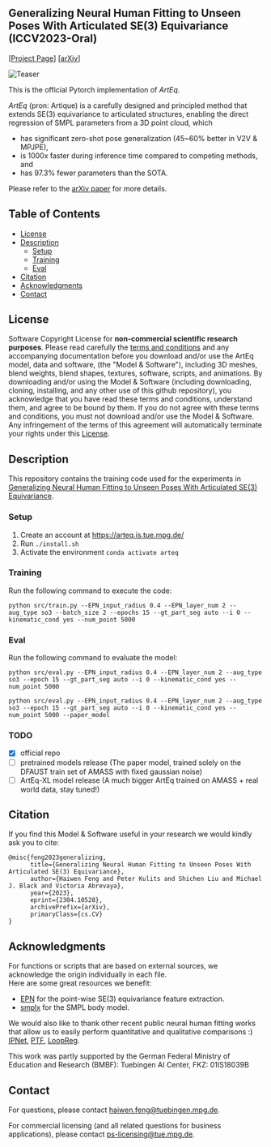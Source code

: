 ## Generalizing Neural Human Fitting to Unseen Poses With Articulated SE(3) Equivariance (ICCV2023-Oral)

\[[Project Page](https://arteq.is.tue.mpg.de/)\]
\[[arXiv](https://arxiv.org/abs/2304.10528)\]

![Teaser](https://arteq.is.tue.mpg.de/media/upload/artieq_teaser2.png)

This is the official Pytorch implementation of *ArtEq*. 

*ArtEq* (pron: Artique) is a carefully designed and principled method that extends SE(3) equivariance to articulated structures, enabling the direct regression of SMPL parameters from a 3D point cloud, which 
* has significant zero-shot pose generalization (45~60% better in V2V & MPJPE), 
* is 1000x faster during inference time compared to competing methods, and 
* has 97.3% fewer parameters than the SOTA.

Please refer to the [arXiv paper](https://arxiv.org/abs/2304.10528) for more details.

## Table of Contents

- [License](#license)
- [Description](#description)
  - [Setup](#setup)
  - [Training](#training)
  - [Eval](#eval)
- [Citation](#citation)
- [Acknowledgments](#acknowledgments)
- [Contact](#contact)

## License

Software Copyright License for **non-commercial scientific research purposes**.
Please read carefully the [terms and conditions](https://github.com/HavenFeng/ArtEq/blob/main/LICENSE) and any accompanying documentation before you download and/or use the ArtEq model, data and software, (the "Model & Software"), including 3D meshes, blend weights, blend shapes, textures, software, scripts, and animations. By downloading and/or using the Model & Software (including downloading, cloning, installing, and any other use of this github repository), you acknowledge that you have read these terms and conditions, understand them, and agree to be bound by them. If you do not agree with these terms and conditions, you must not download and/or use the Model & Software. Any infringement of the terms of this agreement will automatically terminate your rights under this [License](./LICENSE).

## Description

This repository contains the training code used for the experiments in [Generalizing Neural Human Fitting to Unseen Poses With Articulated SE(3) Equivariance](https://arteq.is.tue.mpg.de/).

### Setup

1. Create an account at https://arteq.is.tue.mpg.de/
2. Run `./install.sh`
3. Activate the environment `conda activate arteq`

### Training

Run the following command to execute the code:

```Shell
python src/train.py --EPN_input_radius 0.4 --EPN_layer_num 2 --aug_type so3 --batch_size 2 --epochs 15 --gt_part_seg auto --i 0 --kinematic_cond yes --num_point 5000
```

### Eval

Run the following command to evaluate the model:

```Shell
python src/eval.py --EPN_input_radius 0.4 --EPN_layer_num 2 --aug_type so3 --epoch 15 --gt_part_seg auto --i 0 --kinematic_cond yes --num_point 5000 
```

```Shell
python src/eval.py --EPN_input_radius 0.4 --EPN_layer_num 2 --aug_type so3 --epoch 15 --gt_part_seg auto --i 0 --kinematic_cond yes --num_point 5000 --paper_model
```



### TODO

- [x] official repo
- [ ] pretrained models release (The paper model, trained solely on the DFAUST train set of AMASS with fixed gaussian noise)
- [ ] ArtEq-XL model release (A much bigger ArtEq trained on AMASS + real world data, stay tuned!)

## Citation

If you find this Model & Software useful in your research we would kindly ask you to cite:

```
@misc{feng2023generalizing,
      title={Generalizing Neural Human Fitting to Unseen Poses With Articulated SE(3) Equivariance},
      author={Haiwen Feng and Peter Kulits and Shichen Liu and Michael J. Black and Victoria Abrevaya},
      year={2023},
      eprint={2304.10528},
      archivePrefix={arXiv},
      primaryClass={cs.CV}
}
```

## Acknowledgments

For functions or scripts that are based on external sources, we acknowledge the origin individually in each file.  
Here are some great resources we benefit:  
- [EPN](https://github.com/nintendops/EPN_PointCloud) for the point-wise SE(3) equivariance feature extraction.
- [smplx](https://github.com/vchoutas/smplx) for the SMPL body model.

We would also like to thank other recent public neural human fitting works that allow us to easily perform quantitative and qualitative comparisons :) [IPNet](https://github.com/bharat-b7/IPNet), [PTF](https://github.com/taconite/PTF), [LoopReg](https://github.com/bharat-b7/LoopReg).

This work was partly supported by the German Federal Ministry of Education and Research (BMBF): Tuebingen AI Center, FKZ: 01IS18039B

## Contact

For questions, please contact [haiwen.feng@tuebingen.mpg.de](mailto:haiwen.feng@tuebingen.mpg.de).

For commercial licensing (and all related questions for business applications), please contact [ps-licensing@tue.mpg.de](mailto:ps-licensing@tue.mpg.de).
